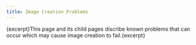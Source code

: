 ```yaml
---
title: Image Creation Problems
---
```


{excerpt}This page and its child pages discribe known problems that can
occur which may cause image creation to fail.{excerpt}
